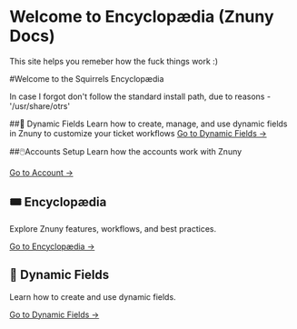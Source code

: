 # Welcome to Encyclopædia (Znuny Docs)

This site helps you remeber how the fuck things work :)

#Welcome to the Squirrels Encyclopædia

  In case I forgot don't follow the standard install path, due to reasons  - '/usr/share/otrs'

##🔧 Dynamic Fields
          Learn how to create, manage, and use dynamic fields in Znuny to customize your ticket workflows
          [Go to Dynamic Fields →](./dynamic-fields.md)

##🖱️Accounts Setup
          Learn how the accounts work with Znuny</p>
          [Go to Account →](./accunts.md)

## 🎟️ Encyclopædia
Explore Znuny features, workflows, and best practices.

[Go to Encyclopædia →](./encyclopaedia.md)

## 🔧 Dynamic Fields
Learn how to create and use dynamic fields.

[Go to Dynamic Fields →](./dynamic-fields.md)
